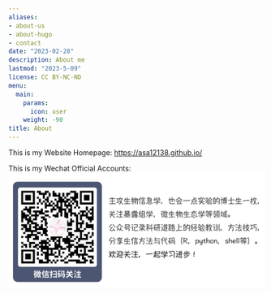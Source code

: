 ```yaml
---
aliases:
- about-us
- about-hugo
- contact
date: "2023-02-28"
description: About me
lastmod: "2023-5-09"
license: CC BY-NC-ND
menu:
  main:
    params:
      icon: user
    weight: -90
title: About
---
```


This is my Website Homepage: <https://asa12138.github.io/>

This is my Wechat Official Accounts:
<img src="images/bio-qrcode.png" title=""/>